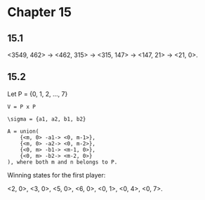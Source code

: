 # Chapter 15

## 15.1

<3549, 462> -> <462, 315> -> <315, 147> -> <147, 21> -> <21, 0>.

## 15.2

Let P = {0, 1, 2, ..., 7}

    V = P x P

    \sigma = {a1, a2, b1, b2}

    A = union(
        {<m, 0> -a1-> <0, m-1>},
        {<m, 0> -a2-> <0, m-2>},
        {<0, m> -b1-> <m-1, 0>},
        {<0, m> -b2-> <m-2, 0>}
    ), where both m and n belongs to P.

Winning states for the first player:

<2, 0>, <3, 0>, <5, 0>, <6, 0>, <0, 1>, <0, 4>, <0, 7>.
